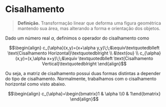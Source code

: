 # Cisalhamento

> **Definição.** Transformação linear que deforma uma figura geométrica mantendo sua área, mas alterando a forma e orientação dos objetos.

Dado um número real $\alpha$, definimos o operador do cisalhamento como

```math
\begin{align}
c_{\alpha}(x,y)=(x+\alpha y,y)\;\;&\equiv\textquotedblleft \text{Cisalhamento Horizontal}\textquotedblright \\
&\text{ou} \\ 
c_{\alpha}(x,y)=(x,\alpha x+y)\;\;&\equiv \textquotedblleft \text{Cisalhamento Vertical}\textquotedblright  
\end{align}
```

Ou seja, a matriz de cisalhamento possui duas formas distintas a depender do tipo de cisalhamento. Normalmente, trabalhamos com o cisalhamento horizontal como visto abaixo.

```math
\begin{align}
c_{\alpha}=\begin{bmatrix}1 & \alpha  \\0 & 1\end{bmatrix}
\end{align}
```